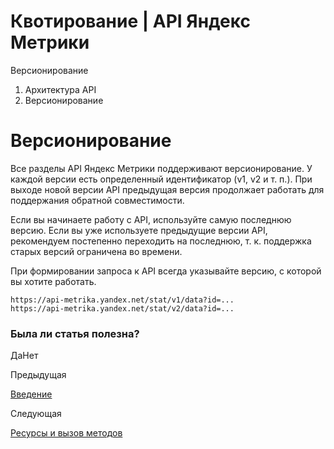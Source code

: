 # Квотирование | API Яндекс Метрики

Версионирование

  1. Архитектура API
  2. Версионирование

# Версионирование

Все разделы API Яндекс Метрики поддерживают версионирование. У каждой версии есть определенный идентификатор (v1, v2 и т. п.). При выходе новой версии API предыдущая версия продолжает работать для поддержания обратной совместимости.

Если вы начинаете работу с API, используйте самую последнюю версию. Если вы уже используете предыдущие версии API, рекомендуем постепенно переходить на последнюю, т. к. поддержка старых версий ограничена во времени.

При формировании запроса к API всегда указывайте версию, с которой вы хотите работать.
    
    
    https://api-metrika.yandex.net/stat/v1/data?id=...
    https://api-metrika.yandex.net/stat/v2/data?id=...
    

### Была ли статья полезна?

ДаНет

Предыдущая

[Введение](ru/)

Следующая

[Ресурсы и вызов методов](method-call.md)